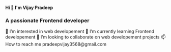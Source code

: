  <h4>Hi 👋 I'm Vijay Pradeep</h4>
 <h3> A passionate Frontend developer</h3>
👀 I’m interested in web developement
🌱 I’m currently learning Frontend developement
 💞️ I’m looking to collaborate on web developement projects
📫 How to reach me pradeepvijay3568@gmail.com


